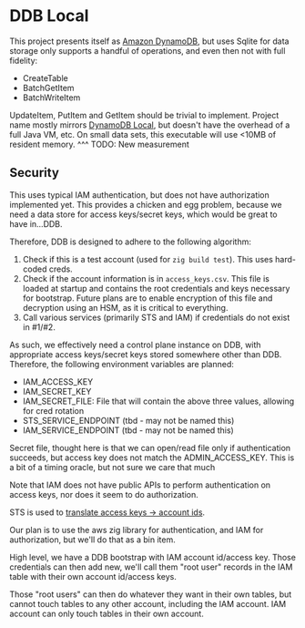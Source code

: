 DDB Local
=========

This project presents itself as [Amazon
DynamoDB](https://aws.amazon.com/dynamodb/), but uses Sqlite for data storage
only supports a handful of operations, and even then not with full fidelity:

* CreateTable
* BatchGetItem
* BatchWriteItem

UpdateItem, PutItem and GetItem should be trivial to implement. Project name
mostly mirrors [DynamoDB Local](https://docs.aws.amazon.com/amazondynamodb/latest/developerguide/DynamoDBLocal.html),
but doesn't have the overhead of a full Java VM, etc. On small data sets, this
executable will use <10MB of resident memory.
                    ^^^ TODO: New measurement

Security
--------

This uses typical IAM authentication, but does not have authorization
implemented yet. This provides a chicken and egg problem, because we need a
data store for access keys/secret keys, which would be great to have in...DDB.

Therefore, DDB is designed to adhere to the following algorithm:

1. Check if this is a test account (used for `zig build test`). This uses hard-coded creds.
2. Check if the account information is in `access_keys.csv`. This file is loaded at startup
   and contains the root credentials and keys necessary for bootstrap. Future plans
   are to enable encryption of this file and decryption using an HSM, as it is critical
   to everything.
3. Call various services (primarily STS and IAM) if credentials do not exist in #1/#2.

As such, we effectively need a control plane instance on DDB, with appropriate
access keys/secret keys stored somewhere other than DDB. Therefore, the following
environment variables are planned:

* IAM_ACCESS_KEY
* IAM_SECRET_KEY
* IAM_SECRET_FILE: File that will contain the above three values, allowing for cred rotation
* STS_SERVICE_ENDPOINT (tbd - may not be named this)
* IAM_SERVICE_ENDPOINT (tbd - may not be named this)

Secret file, thought here is that we can open/read file only if authentication succeeds, but access key
does not match the ADMIN_ACCESS_KEY. This is a bit of a timing oracle, but not sure we care that much

Note that IAM does not have public APIs to perform authentication on access keys,
nor does it seem to do authorization.

STS is used to [translate access keys -> account ids](https://docs.aws.amazon.com/STS/latest/APIReference/API_GetAccessKeyInfo.html).


Our plan is to use the aws zig library for authentication, and IAM for authorization,
but we'll do that as a bin item.

High level, we have a DDB bootstrap with IAM account id/access key. Those credentials
can then add new, we'll call them "root user" records in the IAM table with
their own account id/access keys.

Those "root users" can then do whatever they want in their own tables, but cannot
touch tables to any other account, including the IAM account. IAM account can only
touch tables in their own account.
